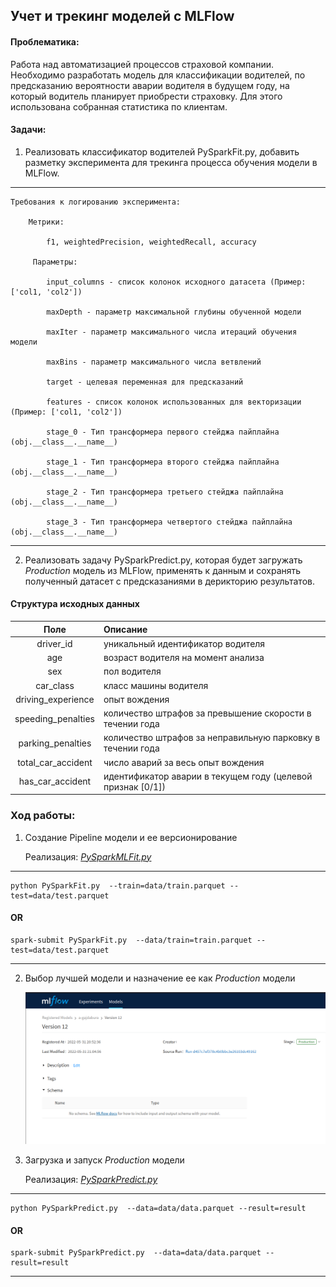 ## Учет и трекинг моделей с MLFlow

#### Проблематика: 
Работа над автоматизацией процессов страховой компании. 
Необходимо разработать модель для классификации водителей, по предсказанию вероятности аварии 
водителя в будущем году, на который водитель планирует приобрести страховку. 
Для этого использована собранная статистика по клиентам.

#### Задачи: 
1. Реализовать классификатор водителей PySparkFit.py, добавить разметку 
эксперимента для трекинга процесса обучения модели в MLFlow.

___
    Требования к логированию эксперимента:
        
        Метрики: 

            f1, weightedPrecision, weightedRecall, accuracy
    
         Параметры: 
    
            input_columns - список колонок исходного датасета (Пример: ['col1, 'col2'])
            
            maxDepth - параметр максимальной глубины обученной модели
            
            maxIter - параметр максимального числа итераций обучения модели
            
            maxBins - параметр максимального числа ветвлений
            
            target - целевая переменная для предсказаний
            
            features - список колонок использованных для векторизации (Пример: ['col1, 'col2'])
            
            stage_0 - Тип трансформера первого стейджа пайплайна (obj.__class__.__name__)
            
            stage_1 - Тип трансформера второго стейджа пайплайна (obj.__class__.__name__)
            
            stage_2 - Тип трансформера третьего стейджа пайплайна (obj.__class__.__name__)
            
            stage_3 - Тип трансформера четвертого стейджа пайплайна (obj.__class__.__name__)
___
2. Реализовать задачу PySparkPredict.py, которая будет загружать *Production* модель 
из MLFlow, применять к данным и сохранять полученный датасет с предсказаниями
в дерикторию результатов.

#### Структура исходных данных

|        Поле         | 	Описание                                                                     |
|:-------------------:|:------------------------------------------------------------------------------|
|      driver_id      | 	уникальный идентификатор водителя                                            |
|         age         | 	возраст водителя на момент анализа                                           |
|        sex	         | пол водителя                                                                  |
|      car_class      | класс машины водителя                                                         |
| driving_experience	 | опыт вождения                                                                 |
| speeding_penalties	 | количество штрафов за превышение скорости в течении года                      |
| parking_penalties	  | 	количество штрафов за неправильную парковку в течении года                   |
|   total_car_accident   | число аварий за весь опыт вождения                                            |
|       has_car_accident       | идентификатор аварии в текущем году (целевой признак [0/1])                                    |


### Ход работы:
1. Создание Pipeline модели и ее версионирование 

    Реализация: [*PySparkMLFit.py*][1] 
---

    python PySparkFit.py  --train=data/train.parquet --test=data/test.parquet

#### OR

    spark-submit PySparkFit.py  --data/train=train.parquet --test=data/test.parquet
---

2. Выбор лучшей модели и назначение ее как *Production* модели

   ![выбор лучшей версии](sh.png)​

3. Загрузка и запуск *Production* модели
    
    Реализация: [*PySparkPredict.py*][2] 


---
    python PySparkPredict.py  --data=data/data.parquet --result=result
#### OR
    spark-submit PySparkPredict.py  --data=data/data.parquet --result=result
---


[1]:https://github.com/loverberg/portfolio/blob/main/MLFlow/PySparkFit.py
[2]:https://github.com/loverberg/portfolio/blob/main/MLFlow/PySparkPredict.py
